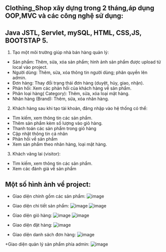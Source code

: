 ## Clothing_Shop xây dựng trong 2 tháng,áp dụng OOP,MVC và các công nghệ sử dụng: 
## Java JSTL, Servlet, mySQL, HTML, CSS,JS, BOOTSTAP 5.
1. Tạo một môi trường giúp nhà bán hàng quản lý:
  + Sản phẩm: Thêm, sửa, xóa sản phẩm; hình ảnh sản phẩm được upload từ local vào project.
  + Người dùng: Thêm, sửa, xóa thông tin người dùng; phân quyền lên admin.
  + Đơn hàng: Thay đổi trạng thái đơn hàng (duyệt, hủy, giao, nhận).
  + Phản hồi: Xem các phản hồi của khách hàng về sản phẩm.
  + Phân loại hàng( Category): Thêm, sửa, xóa loại mặt hàng.
  + Nhãn hàng (Brand): Thêm, sửa, xóa nhãn hàng.
2. Khách hàng sau khi tạo tài khoản, đăng nhập vào hệ thống có thể:
  + Tìm kiếm, xem thông tin các sản phẩm.
  + Thêm sản phẩm kèm số lượng vào giỏ hàng.
  + Thanh toán các sản phẩm trong giỏ hàng
  + Cập nhật thông tin cá nhân
  + Phản hồi về sản phẩm
  + Xem sản phẩm theo nhãn hàng, loại mặt hàng.
3. Khách vãng lai (visitor):
  + Tìm kiếm, xem thông tin các sản phẩm.
  + Xem các đánh giá về sản phẩm

## Một số hình ảnh về project:
+ Giao diện chính gồm các sản phẩm:
![image](https://github.com/ducmanh02/Clothing_Shop/assets/89408872/452b3213-95d3-4a6f-ab83-9352ccd20b60)

+ Giao diện chi tiết sản phẩm:
![image](https://github.com/ducmanh02/Clothing_Shop/assets/89408872/e9098088-17c5-4bc4-8862-31d05ae14662)
![image](https://github.com/ducmanh02/Clothing_Shop/assets/89408872/f18ddddd-eb4f-43fe-95bf-ae0d744502ec)

+ Giao diện giỏ hàng:
![image](https://github.com/ducmanh02/Clothing_Shop/assets/89408872/9ed06812-5686-4b1e-bfe0-1bf805b6423e)
![image](https://github.com/ducmanh02/Clothing_Shop/assets/89408872/61f8ab95-89ad-4e36-950d-fd47bbf5adfb)

+ Giao diện đặt hàng:
![image](https://github.com/ducmanh02/Clothing_Shop/assets/89408872/f3936f4f-d764-423c-84bb-fafa1b81025b)

+ Giao diện danh sách đơn hàng:
![image](https://github.com/ducmanh02/Clothing_Shop/assets/89408872/225b0938-442c-4756-863d-fa7e44c2699b)

+Giao diện quản lý sản phẩm phía admin:
![image](https://github.com/ducmanh02/Clothing_Shop/assets/89408872/47feb580-d947-4352-9e19-1989f2fafab6)


